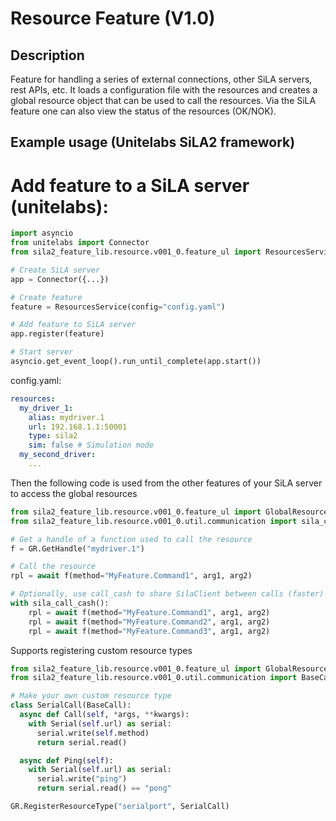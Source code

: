 # Resource Feature (V1.0)

## Description
Feature for handling a series of external connections, other SiLA servers, rest APIs, etc.
It loads a configuration file with the resources and creates a global resource object that can be used to call the resources. Via the SiLA feature one can also view the status of the resources (OK/NOK).

## Example usage (Unitelabs SiLA2 framework)

# Add feature to a SiLA server (unitelabs):
```python
import asyncio
from unitelabs import Connector
from sila2_feature_lib.resource.v001_0.feature_ul import ResourcesService

# Create SiLA server
app = Connector({...})

# Create feature
feature = ResourcesService(config="config.yaml")

# Add feature to SiLA server
app.register(feature)

# Start server
asyncio.get_event_loop().run_until_complete(app.start())
```

config.yaml:
```yaml
resources:
  my_driver_1:
    alias: mydriver.1
    url: 192.168.1.1:50001
    type: sila2
    sim: false # Simulation mode
  my_second_driver:
    ...
```


Then the following code is used from the other features of your SiLA server to access the global resources
```python
from sila2_feature_lib.resource.v001_0.feature_ul import GlobalResources as GR
from sila2_feature_lib.resource.v001_0.util.communication import sila_call_cash

# Get a handle of a function used to call the resource
f = GR.GetHandle("mydriver.1")

# Call the resource
rpl = await f(method="MyFeature.Command1", arg1, arg2)

# Optionally, use call_cash to share SilaClient between calls (faster)
with sila_call_cash():
    rpl = await f(method="MyFeature.Command1", arg1, arg2)
    rpl = await f(method="MyFeature.Command2", arg1, arg2)
    rpl = await f(method="MyFeature.Command3", arg1, arg2)
```

Supports registering custom resource types
```python
from sila2_feature_lib.resource.v001_0.feature_ul import GlobalResources as GR
from sila2_feature_lib.resource.v001_0.util.communication import BaseCall

# Make your own custom resource type
class SerialCall(BaseCall):
  async def Call(self, *args, **kwargs):
    with Serial(self.url) as serial:
      serial.write(self.method)
      return serial.read()

  async def Ping(self):
    with Serial(self.url) as serial:
      serial.write("ping")
      return serial.read() == "pong"

GR.RegisterResourceType("serialport", SerialCall)
```
